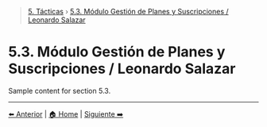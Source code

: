 > [5. Tácticas](../5.md) › [5.3. Módulo Gestión de Planes y Suscripciones / Leonardo Salazar](5.3.md)

# 5.3. Módulo Gestión de Planes y Suscripciones / Leonardo Salazar

Sample content for section 5.3.

---

[⬅️ Anterior](../5.2/5.2.md) | [🏠 Home](../../README.md) | [Siguiente ➡️](../5.4/5.4.md)